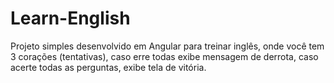 # Learn-English

Projeto simples desenvolvido em Angular para treinar inglês, onde você tem 3 corações (tentativas), caso erre todas exibe mensagem de derrota, caso acerte todas as perguntas, exibe tela de vitória.
